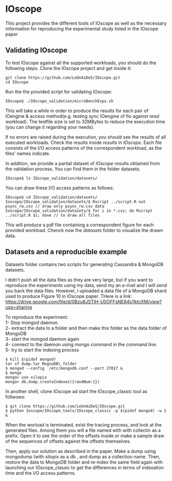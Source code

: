 # IOscope
This project provides the different tools of IOscope as well as the necessary information for reproducing the experimental study listed in the IOscope paper 


## Validating IOscope
To test IOscope against all the supported workloads, you should do the following steps. 
Clone the IOscope project and get inside it: 
```
git clone https://github.com/LeUnAiDeS/IOscope.git
cd IOscope
```

Run the the provided script for validating IOscope: 
```
IOscope$ ./IOscope_validation/microBenchExps.sh
```
This will take a while in order to produce the results for each pair of IOengine & access method(e.g. testing *sync* IOengine of fio against *read* workload). The testfile size is set to 32MBytes to reduce the execution time (you can change it regarding your needs).


If no errors are raised during the execution, you should see the results of all executed workloads. Check the results 
inside *results* in *IOscope*. Each file consists of the I/O access patterns of the correspondent workload, as the files' names indicate. 

In addition, we provide a partial dataset of *IOscope* results obtained from the validation process. 
You can find them in the folder datasets.
```
IOscope$ ls IOscope_validation/datasets/
```
You can draw these I/O access patterns as follows:
```
IOscope$ cd IOscope_validation/datasets/
Ioscope/IOscope_validation/datasets/$ Rscript ../script.R out psync_rw.csv // draw only psync_rw.csv data
Ioscope/IOscope_validation/datasets/$ for i in *.csv; do Rscript ../script.R $i; done // to draw all files
```
This will produce a pdf file containing a correspondent figure for each provided workload.
Chenck now the *datasets* folder to visualize the drawn data.


## Datasets and a reproducible example 

Datasets folder contains two scripts for generating Cassandra & MongoDB datasets. 

I didn't push all the  data files as they are very large, but if you want to 
reproduce the experiments using my data, send my an e-mail and I will send you back the data files. 
However, I uploaded a data file of a MongoDB shard used to produce Figure 10 in IOscope paper.
THere is a link: https://drive.google.com/file/d/0Bzu8JSTIH-U0OFFsNE84U1ktcXM/view?usp=sharing

To reproduce the experiment:  <br />
1- Stop mongod daemon.   <br />
2- extract the data to a folder and then make this folder as the data folder of MongoDB  <br />
3- start the mongod daemon again  <br />
4- connect to the daemon using mongo command in the command line.  <br />
5- try to start the indexing process  <br />

```
$ kill $(pidof mongod)
tar xf dump.tar MognoDB\_folder
$ mongod --config  /etc/mongodb.conf --port 27017 &
$ mongo
mongo> use xilopix
mongo> db.dump.createIndexes({randNum:1})
```
In another shell, clone IOscope ad start the IOscope\_classic tool as follwows: 

```
$ git clone https://github.com/LeUnAiDeS/IOscope.git
$ python Ioscope/IOscope_tools/IOscope_classic -p $(pidof mongod) -w 2 & 
```

When the worload is terminated, exist the tracing process, and look at the generated files. Among them you will a file named with with collectin as a prefix. Open it to see the order of the offsets inside or make a sample draw of the sequences of offsets against the offsets themselves. 

Then, apply our solution as described in the paper. Make a dump using mongodump (with xilopix as a db , and dump as a collection name. Then, restore the data to MongoDB folder and re-index the same field again with launching our IOscope\_classic 
to get the differences in terms of indexation time and the I/O access patterns.
